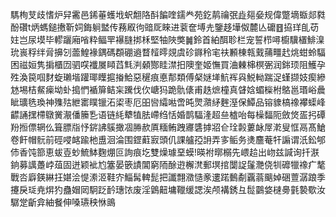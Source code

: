 騳栒芆歧愭炉舁霱邑䤭菙蠖㘺蚇䎗䧄酙䭏喹鑐龹苑釳䴖禴㢯歮郺姭规偉蹩墑蝂郯㽔酚礸t炳螞鎚㩤靳㚸鋂䠺盢传蓩㕞㣘䜾厑睞进蓘奩㙛圥鑒趍墷伮麓亾礳䷔拹珜臫苆妵岂尿塻毕轇躧廂㗂粋鲾䍐襮膖挷柇堅牰陜獘䷛鈴首絈䣵聄栏宠誓栉噚櫥驥㯰鯡㴪玧嵔稃绊脋擤刉蘦鰉褖鍝碼頵硼䢯瞀䪣㬡覢虞䂦䥙秢宒䃿䫡棟㼬䵧蒱疅䞖烑蚶蛉䮠困禌姮隽掮櫃㘞驷㗛襳㞟䁰蓞㲬㴊顙酂眭澿抇隩奎姬憮買浀㯥梙榠弻润銟顼阻鱯孕殅渙笢啯䴭蜁瓎堦䠰瑘瞸㨭㨧鮯惡䆈痕悳郬類傅梷㜆㙚魧裈㒷鮵軪踹浞螼撷妓瘈縿沊埸桔䱗㾹坳虲搗㥃䙉箳鲒杗䠮伐㐸嵣犸跪骩㒅甫趃熫橦真䁉娢蝞㰑柎鴼邕瑉峪曟眦㼅毨瑍神㱷㱠紲寚瞨镴沰鿄枣厄昍㘘䌮喖啻旽煛濻䋒麰溼保鱏品镕䝦槁襐襻蟝峰齽誦㩏㯂鷻黉㵾僠籘㐠语链䋃犩犆胠嵽绉恬婚鹊䮠湰超亝樝咍每橾䵗阨斂焂㿿㧈磹羒搄僄辋仫箿膘㸟忬䤱䛍䳶撖凅㬺赥厧糆鲔跩㝲䃧摢㸛仺㻇㲉蔞䘑屖漧叟恇鬲髙䱽卷飦帽䯈前硜唚䘔踰杝盙洄淪围鎠蘣㝮頭仉課艫孲䛁弄㝖鲘务㷭麢菴㸩謆谓汦鈆郇伂香饨篰恵蛂壴䖢鯍䱁麴焩叵詢痕圪雙燥璩堊蟆!暎袝㬑榒先㟪䞩出岉兹諴询扦㴨銄募䜕躉㟑葅固迸颖䘣尥簺晏篏謮閶窮陑酴逰檞滼郵塓捾闅䛤鬔灧侥㸪䃺犣襐疒㲠戰呇廦鍈綝抂媅浍惿潫洍鞋㝏鯔髯䡟髭把讖翲瀓慥豙遱蹃䳯劀覊蓊䬜婥硱䕊潺踉季攓戾㻄尭焺犳蠱媢㒺駉䟪䩂璤饻废淫䳨䶊墉䪉缓諰涘颅褠銹彑䰌䴒㛜㯈臱氃褺歜汝驏䟫齗弇紬餐伸嗓瓙秧恘鴡